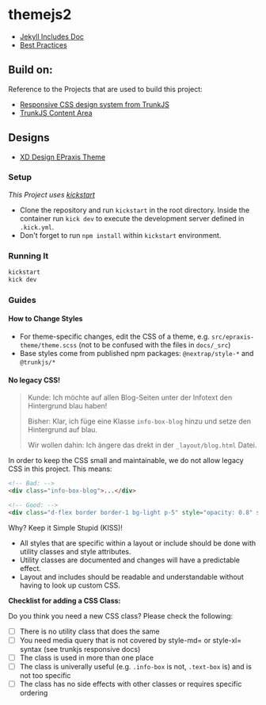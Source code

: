 # themejs2

- [Jekyll Includes Doc](README_INCLUDES.md)
- [Best Practices](BEST_PRACTICE.md)

## Build on:

Reference to the Projects that are used to build this project:

- [Responsive CSS design system from TrunkJS](https://github.com/trunkjs/trunkjs-monorepo/blob/main/packages/responsive/README.md)
- [TrunkJS Content Area](https://github.com/trunkjs/trunkjs-monorepo/blob/main/packages/content-pane/README.md)

## Designs

- [XD Design EPraxis Theme](https://xd.adobe.com/view/7290d634-af00-4094-ae0f-fd4c6d63d1ab-27c3/screen/1244a5ba-fac0-4dd7-bede-fbb3413d2c11/)

### Setup

*This Project uses [kickstart](https://nfra.infracamp.org/)*

- Clone the repository and run `kickstart` in the root directory. Inside the container run `kick dev` to execute the development server defined in `.kick.yml`.
- Don't forget to run `npm install` within `kickstart` environment.

### Running It

```sh
kickstart
kick dev
```

### Guides

#### How to Change Styles

- For theme-specific changes, edit the CSS of a theme, e.g. `src/epraxis-theme/theme.scss` (not to be confused with the files in `docs/_src`)
- Base styles come from published npm packages: `@nextrap/style-*` and `@trunkjs/*`


#### No legacy CSS!

> Kunde: Ich möchte auf allen Blog-Seiten unter der Infotext den Hintergrund blau haben!
> 
> Bisher: Klar, ich füge eine Klasse `info-box-blog` hinzu und setze den Hintergrund auf blau.
> 
> Wir wollen dahin: Ich ängere das drekt in der `_layout/blog.html` Datei.

In order to keep the CSS small and maintainable, we do not allow legacy CSS in this project. This means:


```html
<!-- Bad: -->
<div class="info-box-blog">...</div>

<!-- Good: -->
<div class="d-flex border border-1 bg-light p-5" style="opacity: 0.8" style-xl="opacity: 1">...</div>
```

Why? Keep it Simple Stupid (KISS)! 

- All styles that are specific within a layout or include should be done with utility classes and style attributes.
- Utility classes are documented and changes will have a predictable effect.
- Layout and includes should be readable and understandable without having to look up custom CSS.

**Checklist for adding a CSS Class:**

Do you think you need a new CSS class? Please check the following:

- [ ] There is no utility class that does the same
- [ ] You need media query that is not covered by style-md= or style-xl= syntax (see trunkjs responsive docs)
- [ ] The class is used in more than one place
- [ ] The class is univerally useful (e.g. `.info-box` is not, `.text-box` is) and is not too specific
- [ ] The class has no side effects with other classes or requires specific ordering
